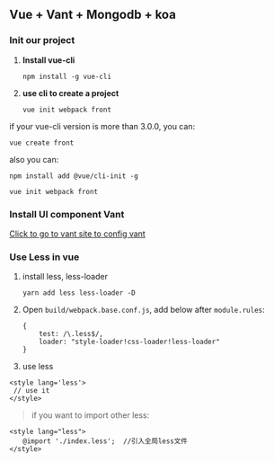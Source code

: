 ## Vue + Vant + Mongodb + koa
### Init our project
1. **Install vue-cli**

    ```
    npm install -g vue-cli
    ```

2. **use cli to create a project**

    ```
    vue init webpack front
    ```

if your vue-cli version is more than 3.0.0, you can:

```
vue create front
```

also you can:

```
npm install add @vue/cli-init -g

vue init webpack front
```
### Install UI component Vant
[Click to go to vant site to config vant](https://youzan.github.io/vant/?source=vuejsorg#/zh-CN/quickstart)

### Use Less in vue
1. install less, less-loader
    ```
    yarn add less less-loader -D
    ```
2. Open `build/webpack.base.conf.js`, add below after `module.rules`:
    ```
    {
        test: /\.less$/,
        loader: "style-loader!css-loader!less-loader"
    }
    ```
3. use less
```
<style lang='less'>
 // use it
</style>
```
> if you want to import other less:
```
<style lang="less">
　　@import './index.less';  //引入全局less文件
</style>
```



